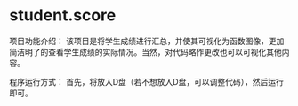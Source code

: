 # student.score

项目功能介绍：
该项目是将学生成绩进行汇总，并使其可视化为函数图像，更加简洁明了的查看学生成绩的实际情况。当然，对代码略作更改也可以可视化其他内容。

程序运行方式：
首先，将放入D盘（若不想放入D盘，可以调整代码），然后运行即可。

